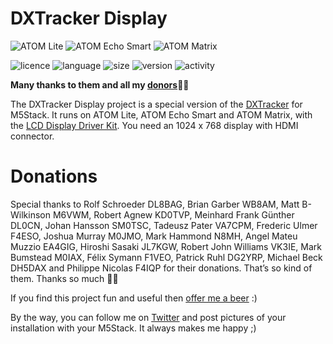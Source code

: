 # DXTracker Display
![ATOM Lite](https://img.shields.io/badge/M5Stack-ATOM%20Lite-darkgrey)
![ATOM Echo Smart](https://img.shields.io/badge/M5Stack-ATOM%20Echo%20Smart-white)
![ATOM Matrix](https://img.shields.io/badge/M5Stack-ATOM%20Matrix-blue)

![licence](https://img.shields.io/github/license/armel/DXTrackerDisplay)
![language](https://img.shields.io/github/languages/top/armel/DXTrackerDisplay)
![size](https://img.shields.io/github/repo-size/armel/DXTrackerDisplay)
![version](https://img.shields.io/github/v/release/armel/DXTrackerDisplay)
![activity](https://img.shields.io/github/commit-activity/y/armel/DXTrackerDisplay)

**Many thanks to them and all my [donors](#donations)🙏🏻** 

The DXTracker Display project is a special version of the [DXTracker](https://github.com/armel/DXTracker) for M5Stack. It runs on ATOM Lite, ATOM Echo Smart and ATOM Matrix, with the [LCD Display Driver Kit](https://shop.m5stack.com/products/m5stack-atom-lite-lcd-display-driver-kit). You need an 1024 x 768 display with HDMI connector.

# Donations

Special thanks to Rolf Schroeder DL8BAG, Brian Garber WB8AM, Matt B-Wilkinson M6VWM, Robert Agnew KD0TVP, Meinhard Frank Günther DL0CN, Johan Hansson SM0TSC, Tadeusz Pater VA7CPM, Frederic Ulmer F4ESO, Joshua Murray M0JMO, Mark Hammond N8MH, Angel Mateu Muzzio EA4GIG, Hiroshi Sasaki JL7KGW, Robert John Williams VK3IE, Mark Bumstead M0IAX, Félix Symann F1VEO, Patrick Ruhl DG2YRP, Michael Beck DH5DAX and Philippe Nicolas F4IQP for their donations. That’s so kind of them. Thanks so much 🙏🏻

If you find this project fun and useful then [offer me a beer](https://www.paypal.me/F4HWN) :) 

By the way, you can follow me on [Twitter](https://twitter.com/F4HWN) and post pictures of your installation with your M5Stack. It always makes me happy ;) 